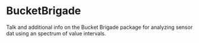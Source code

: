 # BucketBrigade

Talk and additional info on the Bucket Brigade package for analyzing sensor dat using an spectrum of value intervals.
